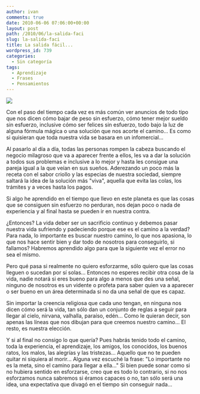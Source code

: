 ```yaml
---
author: ivan
comments: true
date: 2010-06-06 07:06:00+00:00
layout: post
path: /2010/06/la-salida-faci
slug: la-salida-faci
title: La salida fácil...
wordpress_id: 739
categories:
  - Sin categoría
tags:
  - Aprendizaje
  - Frases
  - Pensamientos
---
```


[![](/photos/caminante.jpg)](https://3.bp.blogspot.com/_T2UWuNJg3dQ/TAsBIS0Ag8I/AAAAAAAACJk/eYSmSF2RWgg/s1600/caminante.jpg)

Con el paso del tiempo cada vez es más común ver anuncios de todo tipo que nos dicen cómo bajar de peso sin esfuerzo, cómo tener mejor sueldo sin esfuerzo, inclusive cómo ser felices sin esfuerzo, todo bajo la luz de alguna fórmula mágica o una solución que nos acorte el camino... Es como si quisieran que toda nuestra vida se basara en un infomercial...

Al pasarlo al día a día, todas las personas rompen la cabeza buscando el negocio milagroso que va a aparecer frente a ellos, les va a dar la solución a todos sus problemas e inclusive a lo mejor y hasta les consigue una pareja igual a la que veían en sus sueños. Aderezando un poco más la receta con el sabor criollo y las especias de nuestra sociedad, siempre saltará la idea de la solución más "viva", aquella que evita las colas, los trámites y a veces hasta los pagos.

Si algo he aprendido en el tiempo que llevo en este planeta es que las cosas que se consiguen sin esfuerzo no perduran, nos dejan poco o nada de experiencia y al final hasta se pueden ir en nuestra contra.

¿Entonces? La vida deber ser un sacrificio continuo y debemos pasar nuestra vida sufriendo y padeciendo porque ese es el camino a la verdad? Para nada, lo importante es buscar nuestro camino, lo que nos apasiona, lo que nos hace sentir bien y dar todo de nosotros para conseguirlo, si fallamos? Habremos aprendido algo para que la siguiente vez el error no sea el mismo.

Pero qué pasa si realmente no quiero esforzarme, sólo quiero que las cosas lleguen o sucedan por sí solas... Entonces no esperes recibir otra cosa de la vida, nadie notará si eres bueno para algo a menos que des una señal, ninguno de nosotros es un vidente o profeta para saber quien va a aparecer o ser bueno en un área determinada si no da una señal de que es capaz.

Sin importar la creencia religiosa que cada uno tengan, en ninguna nos dicen cómo será la vida, tan sólo dan un conjunto de reglas a seguir para llegar al cielo, nirvana, valhalla, paraíso, edén... Como le quieran decir, son apenas las líneas que nos dibujan para que creemos nuestro camino... El resto, es nuestra elección.

Y si al final no consigo lo que quería? Pues habrás tenido todo el camino, toda la experiencia, el aprendizaje, los amigos, los conocidos, los buenos ratos, los malos, las alegrías y las tristezas... Aquello que no te pueden quitar ni siquiera al morir... Alguna vez escuché la frase: "Lo importante no es la meta, sino el camino para llegar a ella..." Si bien puede sonar como si no hubiera sentido en esforzarse, creo que es todo lo contrario, si no nos esforzamos nunca sabremos si éramos capaces o no, tan sólo será una idea, una expectativa que divagó en el tiempo sin conseguir nada...
